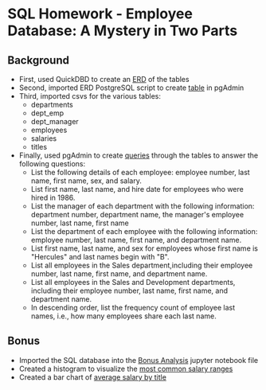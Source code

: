 # SQL Homework - Employee Database: A Mystery in Two Parts
## Background
+ First, used QuickDBD to create an [ERD](https://github.com/J3N1/UCI_Homework_Hwang/blob/master/09-SQL_Challenge/EmployeeSQL/ERD_image.png) of the tables<br>
+ Second, imported ERD PostgreSQL script to create [table](https://github.com/J3N1/UCI_Homework_Hwang/blob/master/09-SQL_Challenge/EmployeeSQL/table_schema.sql) in pgAdmin<br>
+ Third, imported csvs for the various tables:<br>
  - departments<br>
  - dept_emp<br>
  - dept_manager<br>
  - employees<br>
  - salaries<br>
  - titles<br>
+ Finally, used pgAdmin to create [queries](https://github.com/J3N1/UCI_Homework_Hwang/blob/master/09-SQL_Challenge/EmployeeSQL/queries.sql) through the tables to answer the following questions:<br>
  - List the following details of each employee: employee number, last name, first name, sex, and salary.<br>
  - List first name, last name, and hire date for employees who were hired in 1986.<br>
  - List the manager of each department with the following information: department number, department name, the manager's employee number, last name, first name<br>
  - List the department of each employee with the following information: employee number, last name, first name, and department name.<br>
  - List first name, last name, and sex for employees whose first name is "Hercules" and last names begin with "B".<br>
  - List all employees in the Sales department,including their employee number, last name, first name, and department name.<br>
  - List all employees in the Sales and Development departments, including their employee number, last name, first name, and department name.<br>
  - In descending order, list the frequency count of employee last names, i.e., how many employees share each last name.<br>
## Bonus
+ Imported the SQL database into the [Bonus Analysis](https://github.com/J3N1/UCI_Homework_Hwang/blob/master/09-SQL_Challenge/EmployeeSQL/Bonus_Analysis.ipynb) jupyter notebook file<br>
+ Created a histogram to visualize the [most common salary ranges](https://github.com/J3N1/UCI_Homework_Hwang/blob/master/09-SQL_Challenge/EmployeeSQL/CommonSalaryRanges.png)<br>
+ Created a bar chart of [average salary by title](https://github.com/J3N1/UCI_Homework_Hwang/blob/master/09-SQL_Challenge/EmployeeSQL/AverageSalaryByTitle.png)<br>
